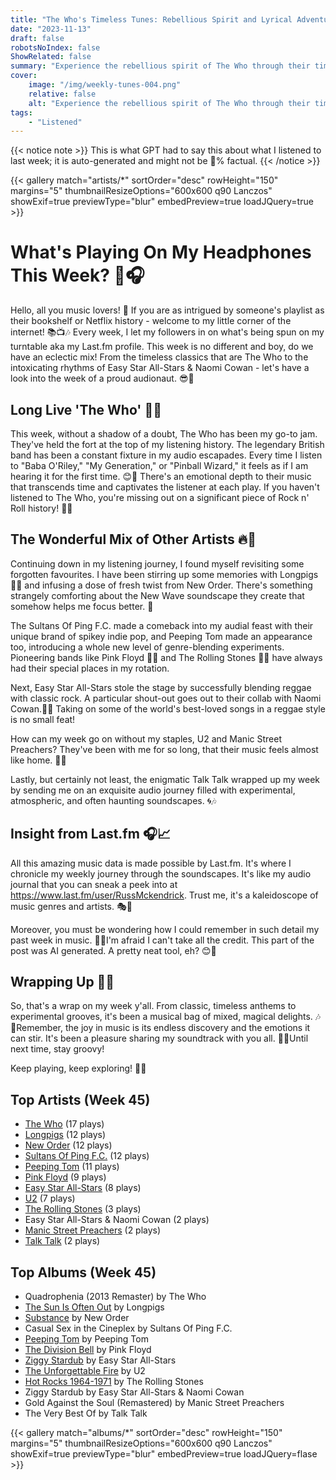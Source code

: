 ```yaml
---
title: "The Who's Timeless Tunes: Rebellious Spirit and Lyrical Adventures in Rock"
date: "2023-11-13"
draft: false
robotsNoIndex: false
ShowRelated: false
summary: "Experience the rebellious spirit of The Who through their timeless tunes. Their lyrical adventures and captivating melodies will resonate with your inner rock fan!"
cover:
    image: "/img/weekly-tunes-004.png"
    relative: false
    alt: "Experience the rebellious spirit of The Who through their timeless tunes. Their lyrical adventures and captivating melodies will resonate with your inner rock fan!"
tags:
    - "Listened"
---
```


{{< notice note >}}
This is what GPT had to say this about what I listened to last week; it is auto-generated and might not be 💯% factual.
{{< /notice >}}

{{< gallery match="artists/*" sortOrder="desc" rowHeight="150" margins="5" thumbnailResizeOptions="600x600 q90 Lanczos" showExif=true previewType="blur" embedPreview=true loadJQuery=true >}}

# What's Playing On My Headphones This Week? 🎵🎧

Hello, all you music lovers! 🌟 If you are as intrigued by someone's playlist as their bookshelf or Netflix history - welcome to my little corner of the internet! 📚📺🎶 Every week, I let my followers in on what's being spun on my turntable aka my Last.fm profile. This week is no different and boy, do we have an eclectic mix! From the timeless classics that are The Who to the intoxicating rhythms of Easy Star All-Stars & Naomi Cowan - let's have a look into the week of a proud audionaut. 😎🚀

## Long Live 'The Who' 🤘😎

This week, without a shadow of a doubt, The Who has been my go-to jam. They've held the fort at the top of my listening history. The legendary British band has been a constant fixture in my audio escapades. Every time I listen to "Baba O'Riley," "My Generation," or "Pinball Wizard," it feels as if I am hearing it for the first time. 😊🎸 There's an emotional depth to their music that transcends time and captivates the listener at each play. If you haven't listened to The Who, you're missing out on a significant piece of Rock n' Roll history! 🎵🎤

## The Wonderful Mix of Other Artists 🔥🍻

Continuing down in my listening journey, I found myself revisiting some forgotten favourites. I have been stirring up some memories with Longpigs 🐷🎸 and infusing a dose of fresh twist from New Order. There's something strangely comforting about the New Wave soundscape they create that somehow helps me focus better. 🎵

The Sultans Of Ping F.C. made a comeback into my audial feast with their unique brand of spikey indie pop, and Peeping Tom made an appearance too, introducing a whole new level of genre-blending experiments. Pioneering bands like Pink Floyd 🌈✨ and The Rolling Stones 👅🎸 have always had their special places in my rotation.  

Next, Easy Star All-Stars stole the stage by successfully blending reggae with classic rock. A particular shout-out goes out to their collab with Naomi Cowan.🌴💃 Taking on some of the world's best-loved songs in a reggae style is no small feat! 

How can my week go on without my staples, U2 and Manic Street Preachers? They've been with me for so long, that their music feels almost like home. 🏡💚

Lastly, but certainly not least, the enigmatic Talk Talk wrapped up my week by sending me on an exquisite audio journey filled with experimental, atmospheric, and often haunting soundscapes. 🌀🎶

## Insight from Last.fm 🎧📈

All this amazing music data is made possible by Last.fm. It's where I chronicle my weekly journey through the soundscapes. It's like my audio journal that you can sneak a peek into at https://www.last.fm/user/RussMckendrick. Trust me, it's a kaleidoscope of music genres and artists. 🎭🌈

Moreover, you must be wondering how I could remember in such detail my past week in music. 🤔🎵I'm afraid I can't take all the credit. This part of the post was AI generated. A pretty neat tool, eh? 😊🤖

## Wrapping Up 🌠🔮

So, that's a wrap on my week y'all. From classic, timeless anthems to experimental grooves, it's been a musical bag of mixed, magical delights. 🎶🔮Remember, the joy in music is its endless discovery and the emotions it can stir. It's been a pleasure sharing my soundtrack with you all.  🌟💞Until next time, stay groovy!

Keep playing, keep exploring! 🎵✨

## Top Artists (Week 45)

- [The Who](https://www.russ.fm/artist/the-who/) (17 plays)
- [Longpigs](https://www.russ.fm/artist/longpigs/) (12 plays)
- [New Order](https://www.russ.fm/artist/new-order/) (12 plays)
- [Sultans Of Ping F.C.](https://www.russ.fm/artist/sultans-of-ping-f.c./) (12 plays)
- [Peeping Tom](https://www.russ.fm/artist/peeping-tom/) (11 plays)
- [Pink Floyd](https://www.russ.fm/artist/pink-floyd/) (9 plays)
- [Easy Star All-Stars](https://www.russ.fm/artist/easy-star-all-stars/) (8 plays)
- [U2](https://www.russ.fm/artist/u2/) (7 plays)
- [The Rolling Stones](https://www.russ.fm/artist/the-rolling-stones/) (3 plays)
- Easy Star All-Stars & Naomi Cowan (2 plays)
- [Manic Street Preachers](https://www.russ.fm/artist/manic-street-preachers/) (2 plays)
- [Talk Talk](https://www.russ.fm/artist/talk-talk/) (2 plays)


## Top Albums (Week 45)

- Quadrophenia (2013 Remaster) by The Who
- [The Sun Is Often Out](https://www.russ.fm/albums/the-sun-is-often-out-15537055/) by Longpigs
- [Substance](https://www.russ.fm/albums/substance-28848151/) by New Order
- Casual Sex in the Cineplex by Sultans Of Ping F.C.
- [Peeping Tom](https://www.russ.fm/albums/peeping-tom-28643479/) by Peeping Tom
- [The Division Bell](https://www.russ.fm/albums/the-division-bell-13718487/) by Pink Floyd
- [Ziggy Stardub](https://www.russ.fm/albums/ziggy-stardub-26844965/) by Easy Star All-Stars
- [The Unforgettable Fire](https://www.russ.fm/albums/the-unforgettable-fire-204237/) by U2
- [Hot Rocks 1964-1971](https://www.russ.fm/albums/hot-rocks-1964-1971-879358/) by The Rolling Stones
- Ziggy Stardub by Easy Star All-Stars & Naomi Cowan
- Gold Against the Soul (Remastered) by Manic Street Preachers
- The Very Best Of by Talk Talk


{{< gallery match="albums/*" sortOrder="desc" rowHeight="150" margins="5" thumbnailResizeOptions="600x600 q90 Lanczos" showExif=true previewType="blur" embedPreview=true loadJQuery=flase >}}
